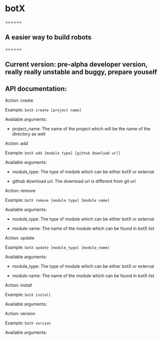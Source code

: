# botX

======

## A easier way to build robots

======

## Current version: pre-alpha developer version, really really unstable and buggy, prepare youself

## API documentation: 

Action: create

Example: `botX create [project name]`

Available arguments: 

* project_name: The name of the project which will be the name of the directory as well

Action: add

Example: `botX add [module type] [github download url]`

Available arguments: 

* module_type: The type of module which can be either botX or external

* github download url: The download url is different from git url

Action: remove

Example: `botX remove [module type] [module name]`

Available arguments: 

* module_type: The type of module which can be either botX or external

* module name: The name of the module which can be found in botX list

Action: update

Example: `botX update [module_type] [module_name]`

Available arguments: 

* module_type: The type of module which can be either botX or external

* module name: The name of the module which can be found in botX list

Action: install

Example: `botX install`

Available arguments: 

Action: version

Example: `botX version`

Available arguments: 

